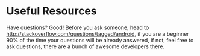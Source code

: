 # Useful Resources 

Have questions? Good! Before you ask someone, head to http://stackoverflow.com/questions/tagged/android, if you are a beginner 90% of the time your questions will be already answered, if not, feel free to ask questions, there are a bunch of awesome developers there. 